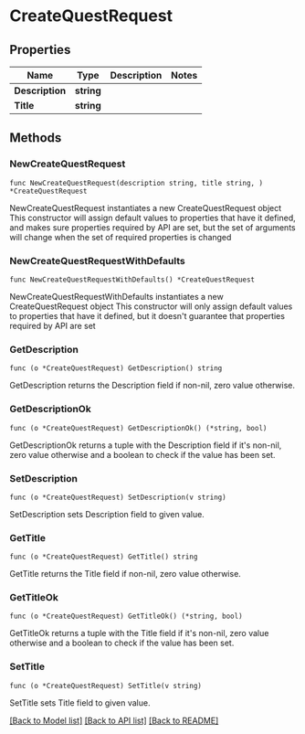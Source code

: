# CreateQuestRequest

## Properties

Name | Type | Description | Notes
------------ | ------------- | ------------- | -------------
**Description** | **string** |  | 
**Title** | **string** |  | 

## Methods

### NewCreateQuestRequest

`func NewCreateQuestRequest(description string, title string, ) *CreateQuestRequest`

NewCreateQuestRequest instantiates a new CreateQuestRequest object
This constructor will assign default values to properties that have it defined,
and makes sure properties required by API are set, but the set of arguments
will change when the set of required properties is changed

### NewCreateQuestRequestWithDefaults

`func NewCreateQuestRequestWithDefaults() *CreateQuestRequest`

NewCreateQuestRequestWithDefaults instantiates a new CreateQuestRequest object
This constructor will only assign default values to properties that have it defined,
but it doesn't guarantee that properties required by API are set

### GetDescription

`func (o *CreateQuestRequest) GetDescription() string`

GetDescription returns the Description field if non-nil, zero value otherwise.

### GetDescriptionOk

`func (o *CreateQuestRequest) GetDescriptionOk() (*string, bool)`

GetDescriptionOk returns a tuple with the Description field if it's non-nil, zero value otherwise
and a boolean to check if the value has been set.

### SetDescription

`func (o *CreateQuestRequest) SetDescription(v string)`

SetDescription sets Description field to given value.


### GetTitle

`func (o *CreateQuestRequest) GetTitle() string`

GetTitle returns the Title field if non-nil, zero value otherwise.

### GetTitleOk

`func (o *CreateQuestRequest) GetTitleOk() (*string, bool)`

GetTitleOk returns a tuple with the Title field if it's non-nil, zero value otherwise
and a boolean to check if the value has been set.

### SetTitle

`func (o *CreateQuestRequest) SetTitle(v string)`

SetTitle sets Title field to given value.



[[Back to Model list]](../README.md#documentation-for-models) [[Back to API list]](../README.md#documentation-for-api-endpoints) [[Back to README]](../README.md)


